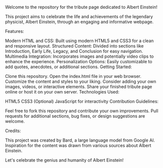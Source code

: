 Welcome to the repository for the tribute page dedicated to Albert Einstein!

This project aims to celebrate the life and achievements of the legendary physicist, Albert Einstein, through an engaging and informative webpage.

Features:

Modern HTML and CSS: Built using modern HTML5 and CSS3 for a clean and responsive layout.
Structured Content: Divided into sections like Introduction, Early Life, Legacy, and Conclusion for easy navigation.
Multimedia Integration: Incorporates images and potentially video clips to enhance the experience.
Personalization Options: Easily customizable to add quotes, anecdotes, or additional sections.
Getting Started:

Clone this repository.
Open the index.html file in your web browser.
Customize the content and styles to your liking.
Consider adding your own images, videos, or interactive elements.
Share your finished tribute page online or host it on your own server.
Technologies Used:

HTML5
CSS3
(Optional) JavaScript for interactivity
Contribution Guidelines:

Feel free to fork this repository and contribute your own improvements. Pull requests for additional sections, bug fixes, or design suggestions are welcome.

Credits:

This project was created by Bard, a large language model from Google AI. Inspiration for the content was drawn from various sources about Albert Einstein.

Let's celebrate the genius and humanity of Albert Einstein!
